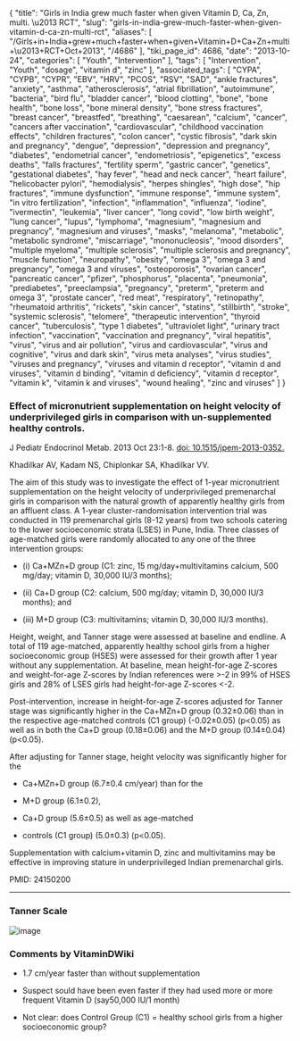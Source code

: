 {
    "title": "Girls in India grew much faster when given Vitamin D, Ca, Zn, multi. \u2013 RCT",
    "slug": "girls-in-india-grew-much-faster-when-given-vitamin-d-ca-zn-multi-rct",
    "aliases": [
        "/Girls+in+India+grew+much+faster+when+given+Vitamin+D+Ca+Zn+multi+\u2013+RCT+Oct+2013",
        "/4686"
    ],
    "tiki_page_id": 4686,
    "date": "2013-10-24",
    "categories": [
        "Youth",
        "Intervention"
    ],
    "tags": [
        "Intervention",
        "Youth",
        "dosage",
        "vitamin d",
        "zinc"
    ],
    "associated_tags": [
        "CYPA",
        "CYPB",
        "CYPR",
        "EBV",
        "HRV",
        "PCOS",
        "RSV",
        "SAD",
        "ankle fractures",
        "anxiety",
        "asthma",
        "atherosclerosis",
        "atrial fibrillation",
        "autoimmune",
        "bacteria",
        "bird flu",
        "bladder cancer",
        "blood clotting",
        "bone",
        "bone health",
        "bone loss",
        "bone mineral density",
        "bone stress fractures",
        "breast cancer",
        "breastfed",
        "breathing",
        "caesarean",
        "calcium",
        "cancer",
        "cancers after vaccination",
        "cardiovascular",
        "childhood vaccination effects",
        "children fractures",
        "colon cancer",
        "cystic fibrosis",
        "dark skin and pregnancy",
        "dengue",
        "depression",
        "depression and pregnancy",
        "diabetes",
        "endometrial cancer",
        "endometriosis",
        "epigenetics",
        "excess deaths",
        "falls fractures",
        "fertility sperm",
        "gastric cancer",
        "genetics",
        "gestational diabetes",
        "hay fever",
        "head and neck cancer",
        "heart failure",
        "helicobacter pylori",
        "hemodialysis",
        "herpes shingles",
        "high dose",
        "hip fractures",
        "immune dysfunction",
        "immune response",
        "immune system",
        "in vitro fertilization",
        "infection",
        "inflammation",
        "influenza",
        "iodine",
        "ivermectin",
        "leukemia",
        "liver cancer",
        "long covid",
        "low birth weight",
        "lung cancer",
        "lupus",
        "lymphoma",
        "magnesium",
        "magnesium and pregnancy",
        "magnesium and viruses",
        "masks",
        "melanoma",
        "metabolic",
        "metabolic syndrome",
        "miscarriage",
        "mononucleosis",
        "mood disorders",
        "multiple myeloma",
        "multiple sclerosis",
        "multiple sclerosis and pregnancy",
        "muscle function",
        "neuropathy",
        "obesity",
        "omega 3",
        "omega 3 and pregnancy",
        "omega 3 and viruses",
        "osteoporosis",
        "ovarian cancer",
        "pancreatic cancer",
        "pfizer",
        "phosphorus",
        "placenta",
        "pneumonia",
        "prediabetes",
        "preeclampsia",
        "pregnancy",
        "preterm",
        "preterm and omega 3",
        "prostate cancer",
        "red meat",
        "respiratory",
        "retinopathy",
        "rheumatoid arthritis",
        "rickets",
        "skin cancer",
        "statins",
        "stillbirth",
        "stroke",
        "systemic sclerosis",
        "telomere",
        "therapeutic intervention",
        "thyroid cancer",
        "tuberculosis",
        "type 1 diabetes",
        "ultraviolet light",
        "urinary tract infection",
        "vaccination",
        "vaccination and pregnancy",
        "viral hepatitis",
        "virus",
        "virus and air pollution",
        "virus and cardiovascular",
        "virus and cognitive",
        "virus and dark skin",
        "virus meta analyses",
        "virus studies",
        "viruses and pregnancy",
        "viruses and vitamin d receptor",
        "vitamin d and viruses",
        "vitamin d binding",
        "vitamin d deficiency",
        "vitamin d receptor",
        "vitamin k",
        "vitamin k and viruses",
        "wound healing",
        "zinc and viruses"
    ]
}


### Effect of micronutrient supplementation on height velocity of underprivileged girls in comparison with un-supplemented healthy controls.

J Pediatr Endocrinol Metab. 2013 Oct 23:1-8. [doi: 10.1515/jpem-2013-0352.](https://doi.org/10.1515/jpem-2013-0352.) 

Khadilkar AV, Kadam NS, Chiplonkar SA, Khadilkar VV.

The aim of this study was to investigate the effect of 1-year micronutrient supplementation on the height velocity of underprivileged premenarchal girls in comparison with the natural growth of apparently healthy girls from an affluent class. A 1-year cluster-randomisation intervention trial was conducted in 119 premenarchal girls (8-12 years) from two schools catering to the lower socioeconomic strata (LSES) in Pune, India. Three classes of age-matched girls were randomly allocated to any one of the three intervention groups: 

* (i) Ca+MZn+D group (C1: zinc, 15 mg/day+multivitamins calcium, 500 mg/day; vitamin D, 30,000 IU/3 months); 

* (ii) Ca+D group (C2: calcium, 500 mg/day; vitamin D, 30,000 IU/3 months); and 

* (iii) M+D group (C3: multivitamins; vitamin D, 30,000 IU/3 months). 

Height, weight, and Tanner stage were assessed at baseline and endline. A total of 119 age-matched, apparently healthy school girls from a higher socioeconomic group (HSES) were assessed for their growth after 1 year without any supplementation. At baseline, mean height-for-age Z-scores and weight-for-age Z-scores by Indian references were >-2 in 99% of HSES girls and 28% of LSES girls had height-for-age Z-scores <-2. 

Post-intervention, increase in height-for-age Z-scores adjusted for Tanner stage was significantly higher in the Ca+MZn+D group (0.32±0.06) than in the respective age-matched controls (C1 group) (-0.02±0.05) (p<0.05) as well as in both the Ca+D group (0.18±0.06) and the M+D group (0.14±0.04) (p<0.05). 

After adjusting for Tanner stage, height velocity was significantly higher for the 

* Ca+MZn+D group (6.7±0.4 cm/year) than for the 

* M+D group (6.1±0.2), 

* Ca+D group (5.6±0.5) as well as age-matched 

* controls (C1 group) (5.0±0.3) (p<0.05). 

Supplementation with calcium+vitamin D, zinc and multivitamins may be effective in improving stature in underprivileged Indian premenarchal girls.

PMID:     24150200

---

### Tanner Scale

<img src="https://d378j1rmrlek7x.cloudfront.net/attachments/png/tanner-scale-female.svg.png" alt="image">

### Comments by VitaminDWiki

* 1.7 cm/year faster than without supplementation

* Suspect sould have been even faster if they had used more or more frequent Vitamin D (say50,000 IU/1 month)

* Not clear: does Control Group (C1) = healthy school girls from a higher socioeconomic group?